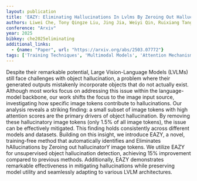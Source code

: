 ```yaml
---
layout: publication
title: 'EAZY: Eliminating Hallucinations In Lvlms By Zeroing Out Hallucinatory Image Tokens'
authors: Liwei Che, Tony Qingze Liu, Jing Jia, Weiyi Qin, Ruixiang Tang, Vladimir Pavlovic
conference: "Arxiv"
year: 2025
bibkey: che2025eliminating
additional_links:
  - {name: "Paper", url: "https://arxiv.org/abs/2503.07772"}
tags: ['Training Techniques', 'Multimodal Models', 'Attention Mechanism', 'Model Architecture']
---
```

Despite their remarkable potential, Large Vision-Language Models (LVLMs)
still face challenges with object hallucination, a problem where their
generated outputs mistakenly incorporate objects that do not actually exist.
Although most works focus on addressing this issue within the language-model
backbone, our work shifts the focus to the image input source, investigating
how specific image tokens contribute to hallucinations. Our analysis reveals a
striking finding: a small subset of image tokens with high attention scores are
the primary drivers of object hallucination. By removing these hallucinatory
image tokens (only 1.5% of all image tokens), the issue can be effectively
mitigated. This finding holds consistently across different models and
datasets. Building on this insight, we introduce EAZY, a novel, training-free
method that automatically identifies and Eliminates hAllucinations by Zeroing
out hallucinatorY image tokens. We utilize EAZY for unsupervised object
hallucination detection, achieving 15% improvement compared to previous
methods. Additionally, EAZY demonstrates remarkable effectiveness in mitigating
hallucinations while preserving model utility and seamlessly adapting to
various LVLM architectures.
